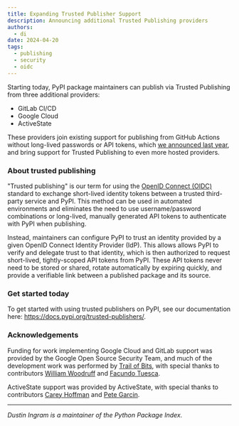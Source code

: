 ```yaml
---
title: Expanding Trusted Publisher Support
description: Announcing additional Trusted Publishing providers
authors:
  - di
date: 2024-04-20
tags:
  - publishing
  - security
  - oidc
---
```


Starting today, PyPI package maintainers can publish via Trusted Publishing
from three additional providers:

 * GitLab CI/CD
 * Google Cloud
 * ActiveState

These providers join existing support for publishing from GitHub Actions without
long-lived passwords or API tokens, which [we announced last year], and bring
support for Trusted Publishing to even more hosted providers.

<!-- more -->

### About trusted publishing

"Trusted publishing" is our term for using the [OpenID Connect (OIDC)] standard
to exchange short-lived identity tokens between a trusted third-party service
and PyPI. This method can be used in automated environments and eliminates the
need to use username/password combinations or long-lived, manually generated
API tokens to authenticate with PyPI when publishing.

Instead, maintainers can configure PyPI to trust an identity provided by a
given OpenID Connect Identity Provider (IdP). This allows allows PyPI to verify
and delegate trust to that identity, which is then authorized to request
short-lived, tightly-scoped API tokens from PyPI. These API tokens never need
to be stored or shared, rotate automatically by expiring quickly, and provide a
verifiable link between a published package and its source.

### Get started today

To get started with using trusted publishers on PyPI, see our documentation
here: <https://docs.pypi.org/trusted-publishers/>.

### Acknowledgements

Funding for work implementing Google Cloud and GitLab support was provided by
the Google Open Source Security Team, and much of the development work was
performed by [Trail of Bits], with special thanks to contributors [William
Woodruff] and [Facundo Tuesca].

ActiveState support was provided by ActiveState, with special thanks to
contributors [Carey Hoffman] and [Pete Garcin].

---

_Dustin Ingram is a maintainer of the Python Package Index._

[we announced last year]: 2023-04-20-introducing-trusted-publishers.md
[William Woodruff]: https://github.com/woodruffw
[Facundo Tuesca]: https://github.com/facutuesca
[Carey Hoffman]: https://github.com/th3coop
[Pete Garcin]: https://github.com/rawktron
[OpenID Connect (OIDC)]: https://openid.net/connect/
[Trail of Bits]: https://www.trailofbits.com/
